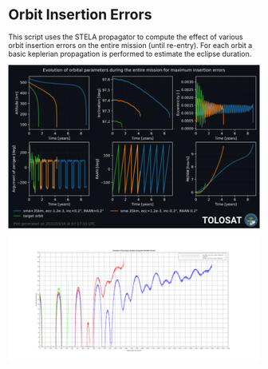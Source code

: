 # Orbit Insertion Errors

This script uses the STELA propagator to compute the effect of various orbit insertion errors on the entire mission (until re-entry). For each orbit a basic keplerian propagation is performed to estimate the eclipse duration.

![Most extreme insertion errors](https://github.com/TOLOSAT/mission-analysis-celestlab/blob/main/PythonPlots/OrbitInsertionErrors/OrbitInsertionErrors_OrbitalParameters.png)

![Eclipses with most extreme insertion errors](InsertionError_all_eclipse.png)
